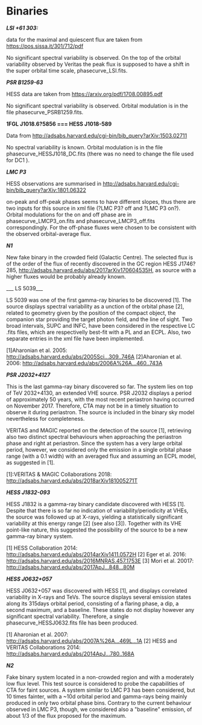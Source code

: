 # Binaries

___LSI +61 303:___

data for the maximal and quiescent flux are taken from
https://pos.sissa.it/301/712/pdf

No significant spectral variability is observed. On the top of the orbital variability observed by Veritas the peak flux is supposed to have a shift in the super orbital time scale, phasecurve_LSI.fits. 

___PSR B1259-63___

HESS data are taken from https://arxiv.org/pdf/1708.00895.pdf

No significant spectral variability is observed. Orbital modulation is in the file phasecurve_PSRB1259.fits.



____1FGL J1018.6?5856  === HESS J1018-589____


Data from http://adsabs.harvard.edu/cgi-bin/bib_query?arXiv:1503.02711 

No spectral variability is known. Orbital modulation is in the file phasecurve_HESSJ1018_DC.fits (there was no need to change the file used for DC1 ).


___LMC P3___

HESS observations are summarised in 
http://adsabs.harvard.edu/cgi-bin/bib_query?arXiv:1801.06322 

on-peak and off-peak phases seems to have different slopes, thus there are two inputs for this source in xml file (?LMC P3? off and ?LMC P3 on?). Orbital modulations for the on and off phase are in phasecurve_LMCP3_on.fits and phasecurve_LMCP3_off.fits correspondingly. For the off-phase fluxes were chosen to be consistent with the observed orbital-average flux.

___N1___

New fake binary in the crowded field (Galactic Centre). The selected flux is of the order of the flux of recently discovered in the GC region HESS J1746?285,
http://adsabs.harvard.edu/abs/2017arXiv170604535H, as source with a higher fluxes would be probably already known.
 

___ LS 5039___

LS 5039 was one of the first gamma-ray binaries to be discovered [1]. The source displays spectral variability as a unction of the orbital phase [2], related to geometry given by the position of the compact object, the companion star providing the target photon field, and the line of sight. Two broad intervals, SUPC and INFC, have been considered in the respective LC .fits files, which are respectivelly best-fit with a PL and an ECPL. Also, two separate entries in the xml file have been implemented.

[1]Aharonian et al. 2005: http://adsabs.harvard.edu/abs/2005Sci...309..746A
[2]Aharonian et al. 2006: http://adsabs.harvard.edu/abs/2006A%26A...460..743A


___PSR J2032+4127___

This is the last gamma-ray binary discovered so far. The system lies on top of TeV 2032+4130, an extended VHE source. PSR J2032 displays a period of approximately 50 years, with the most recent periastron having occurred on November 2017. Therefore, CTA may not be in a timely situation to observe it during periastron. The source is included in the binary sky model nevertheless for completeness. 

VERITAS and MAGIC reported on the detection of the source [1], retrieving also two distinct spectral behaviours when approaching the periastron phase and right at periastron. Since the system has a very large orbital period, however, we considered only the emission in a single orbital phase range (with a 0.1 width) with an averaged flux and assuming an ECPL model, as suggested in [1].

[1]:VERITAS & MAGIC Collaborations 2018: http://adsabs.harvard.edu/abs/2018arXiv181005271T


___HESS J1832-093___

HESS J1832 is a gamma-ray binary candidate discovered with HESS [1]. Despite that there is so far no indication of variability/periodicity at VHEs, the source was followed up at X-rays, yielding a statistically significant variability at this energy range [2] (see also [3]). Together with its VHE point-like nature, this suggested the possibility of the source to be a new gamma-ray binary system. 

[1] HESS Collaboration 2014: http://adsabs.harvard.edu/abs/2014arXiv1411.0572H
[2] Eger et al. 2016: http://adsabs.harvard.edu/abs/2016MNRAS.457.1753E
[3] Mori et al. 20017: http://adsabs.harvard.edu/abs/2017ApJ...848...80M


___HESS J0632+057___

HESS J0632+057 was discovered with HESS [1], and displays correlated variability in X-rays and TeVs. The source displays several emission states along its 315days orbital period, consisting of a flaring phase, a dip, a second maximum, and a baseline. These states do not display however any significant spectral variability. Therefore, a single phasecurve_HESSJ0632.fits file has been produced. 

[1] Aharonian et al. 2007: http://adsabs.harvard.edu/abs/2007A%26A...469L...1A
[2] HESS and VERITAS Collaborations 2014: http://adsabs.harvard.edu/abs/2014ApJ...780..168A

___N2___

Fake binary system located in a non-crowded region and with a moderately low flux level. This test source is considered to probe the capabilities of CTA for faint sources. A system similar to LMC P3 has been considered, but 10 times fainter, with a ~10d orbital period and gamma-rays being mainly produced in only two orbital phase bins. Contrary to the current behaviour observed in LMC P3, though, we considered also a "baseline" emission, of about 1/3 of the flux proposed for the maximum. 
